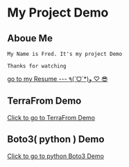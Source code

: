 # My Project Demo


## Aboue Me
```
My Name is Fred. It's my project Demo

Thanks for watching
```
[go to my Resume  ---  ٩(ˊᗜˋ*)و ♡ 😎](https://fredyah.github.io/fredresume/)


## TerraFrom Demo
[Click to go to TerraFrom Demo](https://github.com/fredyah/myDemoProjects/tree/main/terraformProject)

## Boto3( python ) Demo
[Click to go to python Boto3 Demo](https://github.com/fredyah/myDemoProjects/tree/main/pythonScirptProject)
